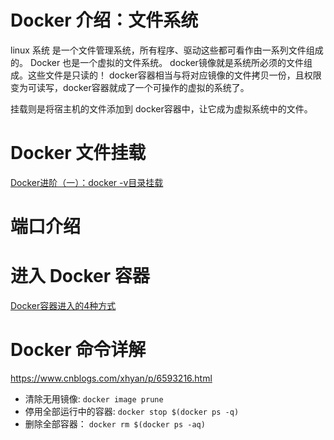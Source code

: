 # Docker 介绍：文件系统

linux 系统 是一个文件管理系统，所有程序、驱动这些都可看作由一系列文件组成的。
Docker 也是一个虚拟的文件系统。
docker镜像就是系统所必须的文件组成。这些文件是只读的！
docker容器相当与将对应镜像的文件拷贝一份，且权限变为可读写，docker容器就成了一个可操作的虚拟的系统了。

挂载则是将宿主机的文件添加到 docker容器中，让它成为虚拟系统中的文件。

# Docker 文件挂载
[Docker进阶（一）：docker -v目录挂载](https://blog.csdn.net/sunhuaqiang1/article/details/88317987)

# 端口介绍

# 进入 Docker 容器

[Docker容器进入的4种方式](https://www.cnblogs.com/xhyan/p/6593075.html)

# Docker 命令详解

https://www.cnblogs.com/xhyan/p/6593216.html

* 清除无用镜像: `docker image prune`
* 停用全部运行中的容器: `docker stop $(docker ps -q)`
* 删除全部容器： `docker rm $(docker ps -aq)`

